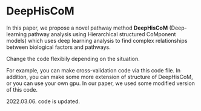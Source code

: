 # DeepHisCoM
In this paper, we propose a novel pathway method **DeepHisCoM** (Deep-learning pathway analysis using Hierarchical structured CoMponent models) which uses deep learning analysis to find complex relationships between biological factors and pathways. 

Change the code flexibily depending on the situation.

For example, you can make cross-validation code via this code file. In addition, you can make some more extension of structure of DeepHisCoM, or you can use your own gpu. In our paper, we used some modified version of this code.

2022.03.06. 
code is updated.
